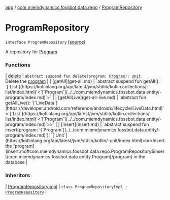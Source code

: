 [app](../../index.md) / [com.miemdynamics.fossbot.data.repo](../index.md) / [ProgramRepository](./index.md)

# ProgramRepository

`interface ProgramRepository` [(source)](https://github.com/binyot/fossbot/tree/master/app/src/main/java/com/miemdynamics/fossbot/data/repo/ProgramRepository.kt#L9)

A repository for [Program](../../com.miemdynamics.fossbot.data.entity/-program/index.md)

### Functions

| [delete](delete.md) | `abstract suspend fun delete(program: `[`Program`](../../com.miemdynamics.fossbot.data.entity/-program/index.md)`): `[`Unit`](https://kotlinlang.org/api/latest/jvm/stdlib/kotlin/-unit/index.html)<br>Delete the [program](delete.md#com.miemdynamics.fossbot.data.repo.ProgramRepository$delete(com.miemdynamics.fossbot.data.entity.Program)/program) |
| [getAll](get-all.md) | `abstract suspend fun getAll(): `[`List`](https://kotlinlang.org/api/latest/jvm/stdlib/kotlin.collections/-list/index.html)`<`[`Program`](../../com.miemdynamics.fossbot.data.entity/-program/index.md)`>` |
| [getAllLive](get-all-live.md) | `abstract fun getAllLive(): `[`LiveData`](https://developer.android.com/reference/androidx/lifecycle/LiveData.html)`<`[`List`](https://kotlinlang.org/api/latest/jvm/stdlib/kotlin.collections/-list/index.html)`<`[`Program`](../../com.miemdynamics.fossbot.data.entity/-program/index.md)`>>` |
| [insert](insert.md) | `abstract suspend fun insert(program: `[`Program`](../../com.miemdynamics.fossbot.data.entity/-program/index.md)`): `[`Unit`](https://kotlinlang.org/api/latest/jvm/stdlib/kotlin/-unit/index.html)<br>Insert the [program](insert.md#com.miemdynamics.fossbot.data.repo.ProgramRepository$insert(com.miemdynamics.fossbot.data.entity.Program)/program) in the database |

### Inheritors

| [ProgramRepositoryImpl](../-program-repository-impl/index.md) | `class ProgramRepositoryImpl : `[`ProgramRepository`](./index.md) |

